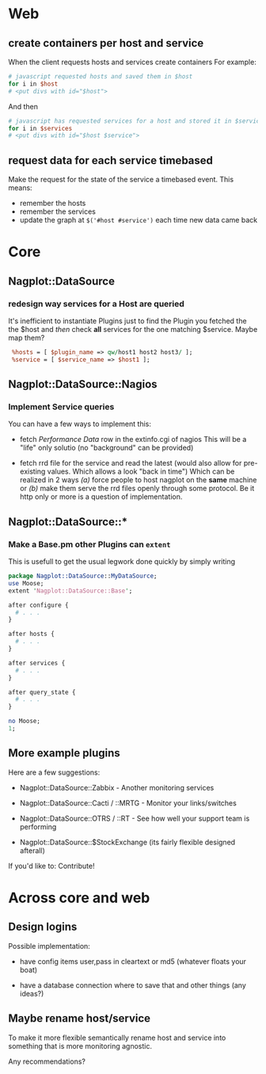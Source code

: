 # Web

## create containers per host and service
When the client requests hosts and services create containers
For example:

```perl
# javascript requested hosts and saved them in $host
for i in $host 
# <put divs with id="$host">
```

And then

```perl
# javascript has requested services for a host and stored it in $service
for i in $services
# <put divs with id="$host $service"> 
```

## request data for each service timebased
Make the request for the state of the service a timebased event.
This means: 
- remember the hosts
- remember the services
- update the graph at `$('#host #service')` each time new data came back

# Core

## Nagplot::DataSource 

### redesign way services for a Host are queried
It's inefficient to instantiate Plugins just to find the Plugin
you fetched the the $host and *then* check **all** services for 
the one matching $service. Maybe map them?

```perl 
 %hosts = [ $plugin_name => qw/host1 host2 host3/ ];
 %service = [ $service_name => $host1 ];
```

## Nagplot::DataSource::Nagios

### Implement Service queries
You can have a few ways to implement this:

- fetch *Performance Data* row in the extinfo.cgi of nagios
  This will be a "life" only solutio (no "background" can be provided)

- fetch rrd file for the service and read the latest 
  (would also allow for pre-existing values. Which allows a look "back in time")
  Which can be realized in 2 ways _(a)_ force people to host nagplot on the **same**
  machine or _(b)_ make them serve the rrd files openly through some protocol. Be it
  http only or more is a question of implementation.

## Nagplot::DataSource::*

### Make a Base.pm other Plugins can `extent`

This is usefull to get the usual legwork done quickly by simply writing 

```perl
package Nagplot::DataSource::MyDataSource;
use Moose;
extent 'Nagplot::DataSource::Base';

after configure {
  # . . .
}

after hosts {
  # . . .
}

after services {
  # . . .
}

after query_state {
  # . . .
}

no Moose;
1;
```

## More example plugins
Here are a few suggestions:

- Nagplot::DataSource::Zabbix - Another monitoring services

- Nagplot::DataSource::Cacti / ::MRTG - Monitor your links/switches

- Nagplot::DataSource::OTRS / ::RT - See how well your support team is performing

- Nagplot::DataSource::$StockExchange (its fairly flexible designed afterall)

If you'd like to: Contribute!

# Across core and web

## Design logins

Possible implementation:

- have config items user,pass in cleartext or md5 (whatever floats your boat)

- have a database connection where to save that and other things (any ideas?)

## Maybe rename host/service
To make it more flexible semantically rename host and service into something 
that is more monitoring agnostic. 

Any recommendations?
